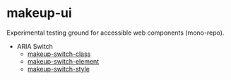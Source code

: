 # makeup-ui

Experimental testing ground for accessible web components (mono-repo).

* ARIA Switch
   * [makeup-switch-class](packages/makeup-switch-class)
   * [makeup-switch-element](packages/makeup-switch-element)
   * [makeup-switch-style](packages/makeup-switch-style)
